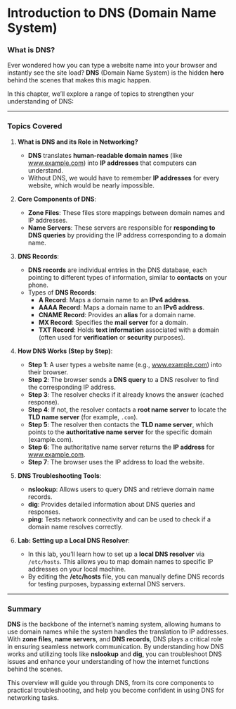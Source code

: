 # Introduction to DNS (Domain Name System)

### What is DNS?

Ever wondered how you can type a website name into your browser and instantly see the site load? **DNS** (Domain Name System) is the hidden **hero** behind the scenes that makes this magic happen.

In this chapter, we’ll explore a range of topics to strengthen your understanding of DNS:

---

### Topics Covered

1. **What is DNS and its Role in Networking?**
   - **DNS** translates **human-readable domain names** (like www.example.com) into **IP addresses** that computers can understand.
   - Without DNS, we would have to remember **IP addresses** for every website, which would be nearly impossible.

2. **Core Components of DNS**:
   - **Zone Files**: These files store mappings between domain names and IP addresses.
   - **Name Servers**: These servers are responsible for **responding to DNS queries** by providing the IP address corresponding to a domain name.

3. **DNS Records**:
   - **DNS records** are individual entries in the DNS database, each pointing to different types of information, similar to **contacts** on your phone.
   - Types of **DNS Records**:
     - **A Record**: Maps a domain name to an **IPv4 address**.
     - **AAAA Record**: Maps a domain name to an **IPv6 address**.
     - **CNAME Record**: Provides an **alias** for a domain name.
     - **MX Record**: Specifies the **mail server** for a domain.
     - **TXT Record**: Holds **text information** associated with a domain (often used for **verification** or **security** purposes).

4. **How DNS Works (Step by Step)**:
   - **Step 1**: A user types a website name (e.g., www.example.com) into their browser.
   - **Step 2**: The browser sends a **DNS query** to a DNS resolver to find the corresponding IP address.
   - **Step 3**: The resolver checks if it already knows the answer (cached response).
   - **Step 4**: If not, the resolver contacts a **root name server** to locate the **TLD name server** (for example, `.com`).
   - **Step 5**: The resolver then contacts the **TLD name server**, which points to the **authoritative name server** for the specific domain (example.com).
   - **Step 6**: The authoritative name server returns the **IP address** for www.example.com.
   - **Step 7**: The browser uses the IP address to load the website.

5. **DNS Troubleshooting Tools**:
   - **nslookup**: Allows users to query DNS and retrieve domain name records.
   - **dig**: Provides detailed information about DNS queries and responses.
   - **ping**: Tests network connectivity and can be used to check if a domain name resolves correctly.
   
6. **Lab: Setting up a Local DNS Resolver**:
   - In this lab, you’ll learn how to set up a **local DNS resolver** via `/etc/hosts`. This allows you to map domain names to specific IP addresses on your local machine.
   - By editing the **/etc/hosts** file, you can manually define DNS records for testing purposes, bypassing external DNS servers.

---

### Summary

**DNS** is the backbone of the internet’s naming system, allowing humans to use domain names while the system handles the translation to IP addresses. With **zone files**, **name servers**, and **DNS records**, DNS plays a critical role in ensuring seamless network communication. By understanding how DNS works and utilizing tools like **nslookup** and **dig**, you can troubleshoot DNS issues and enhance your understanding of how the internet functions behind the scenes.

This overview will guide you through DNS, from its core components to practical troubleshooting, and help you become confident in using DNS for networking tasks.
